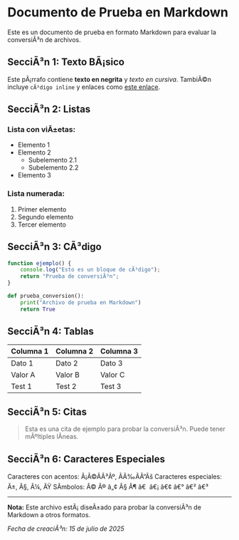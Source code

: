 # Documento de Prueba en Markdown

Este es un documento de prueba en formato Markdown para evaluar la conversiÃ³n de archivos.

## SecciÃ³n 1: Texto BÃ¡sico

Este pÃ¡rrafo contiene **texto en negrita** y *texto en cursiva*. TambiÃ©n incluye `cÃ³digo inline` y enlaces como [este enlace](https://example.com).

## SecciÃ³n 2: Listas

### Lista con viÃ±etas:
- Elemento 1
- Elemento 2
  - Subelemento 2.1
  - Subelemento 2.2
- Elemento 3

### Lista numerada:
1. Primer elemento
2. Segundo elemento
3. Tercer elemento

## SecciÃ³n 3: CÃ³digo

```javascript
function ejemplo() {
    console.log("Esto es un bloque de cÃ³digo");
    return "Prueba de conversiÃ³n";
}
```

```python
def prueba_conversion():
    print("Archivo de prueba en Markdown")
    return True
```

## SecciÃ³n 4: Tablas

| Columna 1 | Columna 2 | Columna 3 |
|-----------|-----------|-----------|
| Dato 1    | Dato 2    | Dato 3    |
| Valor A   | Valor B   | Valor C   |
| Test 1    | Test 2    | Test 3    |

## SecciÃ³n 5: Citas

> Esta es una cita de ejemplo para probar la conversiÃ³n.
> Puede tener mÃºltiples lÃ­neas.

## SecciÃ³n 6: Caracteres Especiales

Caracteres con acentos: Ã¡Ã©Ã­Ã³Ãº, ÃÃ‰ÃÃ“Ãš
Caracteres especiales: Ã±, Ã§, Ã¼, ÃŸ
SÃ­mbolos: Â© Â® â„¢ Â§ Â¶ â€  â€¡ â€¢ â€° â€² â€³

---

**Nota:** Este archivo estÃ¡ diseÃ±ado para probar la conversiÃ³n de Markdown a otros formatos.

*Fecha de creaciÃ³n: 15 de julio de 2025*


